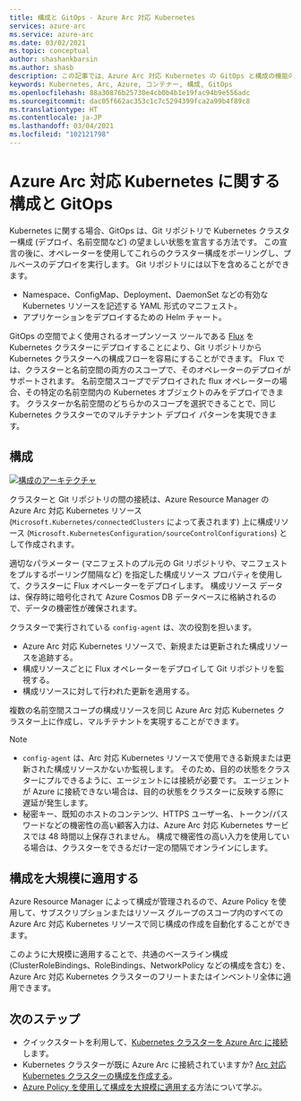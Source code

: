 ```yaml
---
title: 構成と GitOps - Azure Arc 対応 Kubernetes
services: azure-arc
ms.service: azure-arc
ms.date: 03/02/2021
ms.topic: conceptual
author: shashankbarsin
ms.author: shasb
description: この記事では、Azure Arc 対応 Kubernetes の GitOps と構成の機能の概念的な概要を示します。
keywords: Kubernetes, Arc, Azure, コンテナー, 構成, GitOps
ms.openlocfilehash: 88a30876b25730e4cb0b4b1e19fac94b9e556adc
ms.sourcegitcommit: dac05f662ac353c1c7c5294399fca2a99b4f89c8
ms.translationtype: HT
ms.contentlocale: ja-JP
ms.lasthandoff: 03/04/2021
ms.locfileid: "102121798"
---
```

# <a name="configurations-and-gitops-with-azure-arc-enabled-kubernetes"></a>Azure Arc 対応 Kubernetes に関する構成と GitOps

Kubernetes に関する場合、GitOps は、Git リポジトリで Kubernetes クラスター構成 (デプロイ、名前空間など) の望ましい状態を宣言する方法です。 この宣言の後に、オペレーターを使用してこれらのクラスター構成をポーリングし、プルベースのデプロイを実行します。 Git リポジトリには以下を含めることができます。
* Namespace、ConfigMap、Deployment、DaemonSet などの有効な Kubernetes リソースを記述する YAML 形式のマニフェスト。
* アプリケーションをデプロイするための Helm チャート。

GitOps の空間でよく使用されるオープンソース ツールである [Flux](https://docs.fluxcd.io/) を Kubernetes クラスターにデプロイすることにより、Git リポジトリから Kubernetes クラスターへの構成フローを容易にすることができます。 Flux では、クラスターと名前空間の両方のスコープで、そのオペレーターのデプロイがサポートされます。 名前空間スコープでデプロイされた flux オペレーターの場合、その特定の名前空間内の Kubernetes オブジェクトのみをデプロイできます。 クラスターか名前空間のどちらかのスコープを選択できることで、同じ Kubernetes クラスターでのマルチテナント デプロイ パターンを実現できます。

## <a name="configurations"></a>構成

[ ![構成のアーキテクチャ](./media/conceptual-configurations.png) ](./media/conceptual-configurations.png#lightbox)

クラスターと Git リポジトリの間の接続は、Azure Resource Manager の Azure Arc 対応 Kubernetes リソース (`Microsoft.Kubernetes/connectedClusters` によって表されます) 上に構成リソース (`Microsoft.KubernetesConfiguration/sourceControlConfigurations`) として作成されます。 

適切なパラメーター (マニフェストのプル元の Git リポジトリや、マニフェストをプルするポーリング間隔など) を指定した構成リソース プロパティを使用して、クラスターに Flux オペレーターをデプロイします。 構成リソース データは、保存時に暗号化されて Azure Cosmos DB データベースに格納されるので、データの機密性が確保されます。

クラスターで実行されている `config-agent` は、次の役割を担います。
* Azure Arc 対応 Kubernetes リソースで、新規または更新された構成リソースを追跡する。
* 構成リソースごとに Flux オペレーターをデプロイして Git リポジトリを監視する。
* 構成リソースに対して行われた更新を適用する。 

複数の名前空間スコープの構成リソースを同じ Azure Arc 対応 Kubernetes クラスター上に作成し、マルチテナントを実現することができます。

> [!NOTE]
> * `config-agent` は、Arc 対応 Kubernetes リソースで使用できる新規または更新された構成リソースかないか監視します。 そのため、目的の状態をクラスターにプルできるように、エージェントには接続が必要です。 エージェントが Azure に接続できない場合は、目的の状態をクラスターに反映する際に遅延が発生します。
> * 秘密キー、既知のホストのコンテンツ、HTTPS ユーザー名、トークン/パスワードなどの機密性の高い顧客入力は、Azure Arc 対応 Kubernetes サービスでは 48 時間以上保存されません。 構成で機密性の高い入力を使用している場合は、クラスターをできるだけ一定の間隔でオンラインにします。

## <a name="apply-configurations-at-scale"></a>構成を大規模に適用する

Azure Resource Manager によって構成が管理されるので、Azure Policy を使用して、サブスクリプションまたはリソース グループのスコープ内のすべての Azure Arc 対応 Kubernetes リソースで同じ構成の作成を自動化することができます。 

このように大規模に適用することで、共通のベースライン構成 (ClusterRoleBindings、RoleBindings、NetworkPolicy などの構成を含む) を、Azure Arc 対応 Kubernetes クラスターのフリートまたはインベントリ全体に適用できます。

## <a name="next-steps"></a>次のステップ

* クイックスタートを利用して、[Kubernetes クラスターを Azure Arc に接続](./connect-cluster.md)します。
* Kubernetes クラスターが既に Azure Arc に接続されていますか? [Arc 対応 Kubernetes クラスターの構成を作成する](./use-gitops-connected-cluster.md)。
* [Azure Policy を使用して構成を大規模に適用する](./use-azure-policy.md)方法について学ぶ。